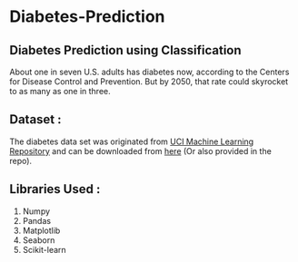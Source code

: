 # Diabetes-Prediction

## Diabetes Prediction using Classification

About one in seven U.S. adults has diabetes now, according to the Centers for Disease Control and Prevention. But by 2050, that rate could skyrocket to as many as one in three.

## Dataset :

The diabetes data set was originated from [UCI Machine Learning Repository](http://archive.ics.uci.edu/ml/index.php) and can be downloaded from [here](https://github.com/susanli2016/Machine-Learning-with-Python/blob/master/diabetes.csv) (Or also provided in the repo).

## Libraries Used :
  1. Numpy
  2. Pandas
  3. Matplotlib
  4. Seaborn
  5. Scikit-learn
